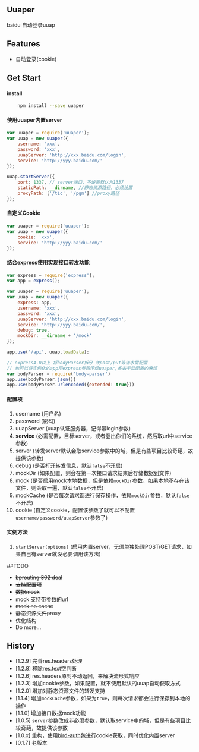 ## Uuaper

baidu 自动登录uuap

## Features
*   自动登录(cookie)

## Get Start

#### install

``` bash
    npm install --save uuaper
```

#### 使用uuaper内置server

```js
var uuaper = require('uuaper');
var uuap = new uuaper({
    username: 'xxx',
    password: 'xxx',
    uuapServer: 'http://xxx.baidu.com/login',
    service: 'http://yyy.baidu.com/'
});

uuap.startServer({
    port: 1337, // server端口，不设置默认为1337
    staticPath: __dirname, //静态资源路径，必须设置
    proxyPath: ['/tic', '/pgm'] //proxy路径
});
```

#### 自定义Cookie

```js
var uuaper = require('uuaper');
var uuap = new uuaper({
    cookie: 'xxx',
    service: 'http://yyy.baidu.com/'
});
```

#### 结合express使用实现接口转发功能

```js
var express = require('express');
var app = express();

var uuaper = require('uuaper');
var uuap = new uuaper({
    express: app,
    username: 'xxx',
    password: 'xxx',
    uuapServer: 'http://xxx.baidu.com/login',
    service: 'http://yyy.baidu.com/',
    debug: true,
    mockDir: __dirname + '/mock'
});

app.use('/api', uuap.loadData);

// express4.0以上 将bodyParser拆分 故post/put等请求需配置
// 也可以将实例化的app用express参数传给uuaper,省去手动配置的麻烦
var bodyParser = require('body-parser')
app.use(bodyParser.json())
app.use(bodyParser.urlencoded({extended: true}))
```

#### 配置项

1. username  (用户名)
2. password  (密码)
3. uuapServer (uuap认证服务器，记得带login参数)
4. **service** (必需配置，目标server，或者登出你们的系统，然后取url中service参数)
4. server (转发server默认会取service参数中的域，但是有些项目比较奇葩，故提供该参数)
5. debug (是否打开转发信息，默认`false`不开启)
6. mockDir (如果配置，则会在第一次接口请求结束后存储数据到文件)
7. mock (是否启用mock本地数据，但是依赖`mockDir`参数，如果本地不存在该文件，则会取一遍，默认`false`不开启)
8. mockCache (是否每次请求都进行保存操作，依赖`mockDir`参数，默认`false`不开启)
9. cookie (自定义cookie，配置该参数了就可以不配置`username/password/uuapServer`参数了)

#### 实例方法

1. `startServer(options)` (启用内置server，无须单独处理POST/GET请求，如果自己有server就没必要调用该方法)

##TODO

*  ~~bprouting 302 deal~~
*  ~~支持配置项~~
*  ~~数据mock~~
*  mock 支持带参数的url
*  ~~mock no cache~~
*  ~~静态资源文件proxy~~
*  优化结构
*  Do more...

## History


- [1.2.9] 完善res.headers处理
- [1.2.8] 移除res.text空判断
- [1.2.6] res.headers原封不动返回，来解决流形式响应
- [1.2.3] 增加cookie参数，如果配置，就不使用默认的uuap自动获取方式
- [1.2.0] 增加对静态资源文件的转发支持
- [1.1.4] 增加`mockCache`参数，如果为`true`，则每次请求都会进行保存到本地的操作
- [1.1.0] 增加接口数据mock功能
- [1.0.5] `server`参数改成非必须参数，默认取service中的域，但是有些项目比较奇葩，故提供该参数
- [1.0.x] 重构，使用[bird-auth](https://www.npmjs.com/package/bird-auth)包进行cookie获取，同时优化内置server
- [0.1.7] 老版本
